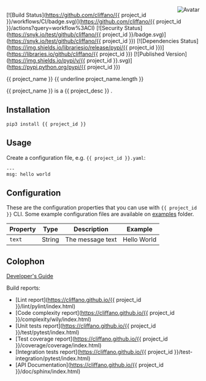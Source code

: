 <img align="right" src="https://raw.github.com/cliffano/{{ project_id }}/main/avatar.jpg" alt="Avatar"/>

[![Build Status](https://github.com/cliffano/{{ project_id }}/workflows/CI/badge.svg)](https://github.com/cliffano/{{ project_id }}/actions?query=workflow%3ACI)
[![Security Status](https://snyk.io/test/github/cliffano/{{ project_id }}/badge.svg)](https://snyk.io/test/github/cliffano/{{ project_id }})
[![Dependencies Status](https://img.shields.io/librariesio/release/pypi/{{ project_id }})](https://libraries.io/github/cliffano/{{ project_id }})
[![Published Version](https://img.shields.io/pypi/v/{{ project_id }}.svg)](https://pypi.python.org/pypi/{{ project_id }})
<br/>

{{ project_name }}
{{ underline project_name.length }}

{{ project_name }} is a {{ project_desc }} .

Installation
------------

    pip3 install {{ project_id }}

Usage
-----

Create a configuration file, e.g. `{{ project_id }}.yaml`:

    ---
    msg: hello world

Configuration
-------------

These are the configuration properties that you can use with `{{ project_id }}` CLI.
Some example configuration files are available on [examples](examples) folder.

| Property | Type | Description | Example |
|----------|------|-------------|---------|
| `text` | String | The message text | Hello World |

Colophon
--------

[Developer's Guide](https://cliffano.github.io/developers_guide.html#python)

Build reports:

* [Lint report](https://cliffano.github.io/{{ project_id }}/lint/pylint/index.html)
* [Code complexity report](https://cliffano.github.io/{{ project_id }}/complexity/wily/index.html)
* [Unit tests report](https://cliffano.github.io/{{ project_id }}/test/pytest/index.html)
* [Test coverage report](https://cliffano.github.io/{{ project_id }}/coverage/coverage/index.html)
* [Integration tests report](https://cliffano.github.io/{{ project_id }}/test-integration/pytest/index.html)
* [API Documentation](https://cliffano.github.io/{{ project_id }}/doc/sphinx/index.html)
